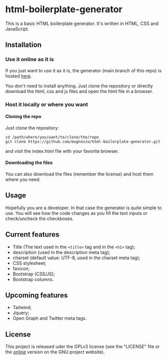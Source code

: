 # html-boilerplate-generator

This is a basic HTML boilerplate generator. It's written in HTML, CSS and JavaScript.

## Installation
### Use it online as it is
If you just want to use it as it is, the generator (main branch of this repo) is hosted [here](https://mugnozzo.xyz/html-boilerplate-generator).

You don't need to install anything. Just clone the repository or directly download the html, css and js files and open the html file in a browser.

### Host it locally or where you want
#### Cloning the repo
Just clone the repository:

```
cd /path/where/you/want/to/clone/the/repo
git clone https://github.com/mugnozzo/html-boilerplate-generator.git
 ```
and visit the index.html file with your favorite browser.

#### Downloading the files
You can also download the files (remember the license) and host them where you need.

## Usage
Hopefully you are a developer. In that case the generator is quite simple to use. You will see how the code changes as you fill the text inputs or check/uncheck the checkboxes.

## Current features
- Title (The text used in the `<title>` tag and in the `<h1>` tag);
- description (used in the description meta tag);
- charset (default value: UTF-8, used in the charset meta tag);
- CSS stylesheet;
- favicon;
- Bootstrap (CSS/JS);
- Bootstrap columns.

## Upcoming features
- Tailwind;
- Jquery;
- Open Graph and Twitter meta tags.

## License
This project is released uder the GPLv3 license (see the "LICENSE" file or the [online](https://www.gnu.org/licenses/gpl-3.0.en.html) version on the GNU project website).
